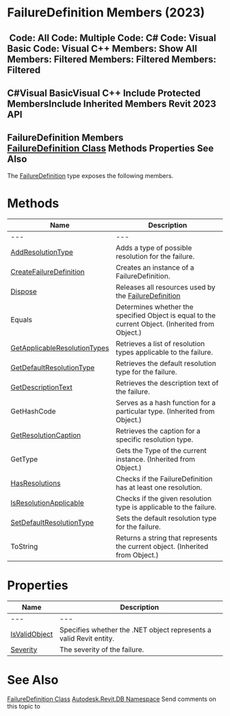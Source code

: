 # FailureDefinition Members (2023)

﻿
 Code: All Code: Multiple Code: C# Code: Visual Basic Code: Visual C++  Members: Show All Members: Filtered Members: Filtered Members: Filtered   
---  
C#Visual BasicVisual C++
Include Protected MembersInclude Inherited Members
Revit 2023 API  
---  
FailureDefinition Members  
[FailureDefinition Class](b0c061b0-d712-0c41-6054-b8ce8f996256.md "FailureDefinition Class") Methods Properties See Also  
---  
The [FailureDefinition](b0c061b0-d712-0c41-6054-b8ce8f996256.md "FailureDefinition Class") type exposes the following members.
# Methods
| Name | Description |
| --- | --- |
| --- | --- | --- |
| [AddResolutionType](0f62a4a7-e91e-7061-e3a2-26eb86a6402b.md "AddResolutionType Method") | Adds a type of possible resolution for the failure. |
| [CreateFailureDefinition](5c2aa975-9b44-f5b8-bf9b-519deeb015b4.md "CreateFailureDefinition Method") | Creates an instance of a FailureDefinition. |
| [Dispose](8da15e6c-ce15-c46d-8c47-1b866732ceb1.md "Dispose Method") | Releases all resources used by the [FailureDefinition](b0c061b0-d712-0c41-6054-b8ce8f996256.md "FailureDefinition Class") |
| Equals | Determines whether the specified Object is equal to the current Object. (Inherited from Object.) |
| [GetApplicableResolutionTypes](243085dd-ebe4-de3f-1da4-5be98981be05.md "GetApplicableResolutionTypes Method") | Retrieves a list of resolution types applicable to the failure. |
| [GetDefaultResolutionType](689bd861-133a-2038-de65-fec25df6c8fb.md "GetDefaultResolutionType Method") | Retrieves the default resolution type for the failure. |
| [GetDescriptionText](dd0e9530-51ac-dea0-c8d1-b53162ceb51b.md "GetDescriptionText Method") | Retrieves the description text of the failure. |
| GetHashCode | Serves as a hash function for a particular type.  (Inherited from Object.) |
| [GetResolutionCaption](f1d8c4e5-f1d8-4a68-6f95-612e405fe95a.md "GetResolutionCaption Method") | Retrieves the caption for a specific resolution type. |
| GetType | Gets the Type of the current instance. (Inherited from Object.) |
| [HasResolutions](7a319f17-3a12-69b1-a2b9-7d59f8550189.md "HasResolutions Method") | Checks if the FailureDefinition has at least one resolution. |
| [IsResolutionApplicable](cc88de5e-724f-e28c-f053-1e29ffa0afd0.md "IsResolutionApplicable Method") | Checks if the given resolution type is applicable to the failure. |
| [SetDefaultResolutionType](470f5ae7-5c39-f4e6-ad45-f56b0c78f306.md "SetDefaultResolutionType Method") | Sets the default resolution type for the failure. |
| ToString | Returns a string that represents the current object. (Inherited from Object.) |

# Properties
| Name | Description |
| --- | --- |
| --- | --- | --- |
| [IsValidObject](37f5b25d-ffed-10a0-f77b-8290d3a9c674.md "IsValidObject Property") | Specifies whether the .NET object represents a valid Revit entity. |
| [Severity](1eed6182-c88f-0f00-f5e9-dd7bbe634552.md "Severity Property") | The severity of the failure. |

# See Also
[FailureDefinition Class](b0c061b0-d712-0c41-6054-b8ce8f996256.md "FailureDefinition Class")
[Autodesk.Revit.DB Namespace](87546ba7-461b-c646-cbb1-2cb8f5bff8b2.md "Autodesk.Revit.DB Namespace")
Send comments on this topic to 